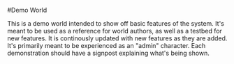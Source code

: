 #Demo World

This is a demo world intended to show off basic features of the system. It's meant to be used as a reference for world authors, as well as a testbed for new features. It is continously updated with new features as they are added.
It's primarily meant to be experienced as an "admin" character. Each demonstration should have a signpost explaining what's being shown.